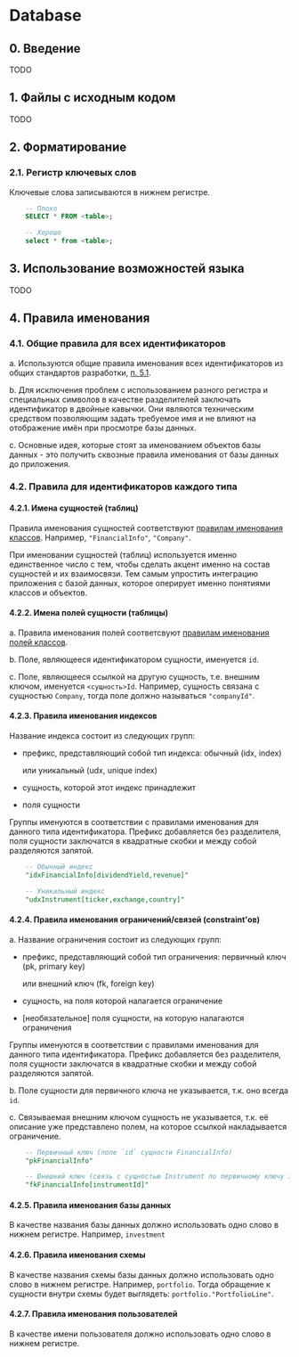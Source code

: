 # Database

## 0. Введение

TODO

## 1. Файлы с исходным кодом

TODO

## 2. Форматирование

### 2.1. Регистр ключевых слов

Ключевые слова записываются в нижнем регистре.

```sql
    -- Плохо
    SELECT * FROM <table>;

    -- Хорошо
    select * from <table>;
```

## 3. Использование возможностей языка

TODO

## 4. Правила именования

### 4.1. Общие правила для всех идентификаторов

a. Используются общие правила именования всех идентификаторов из общих стандартов разработки, [п. 5.1](common.md#51-------).

b. Для исключения проблем с использованием разного регистра и специальных символов в качестве разделителей заключать идентификатор в двойные кавычки. Они являются техническим средством позволяющим задать требуемое имя и не влияют на отображение имён при просмотре базы данных.

c. Основные идея, которые стоят за именованием объектов базы данных - это получить сквозные правила именования от базы данных до приложения.

### 4.2. Правила для идентификаторов каждого типа

#### 4.2.1. Имена сущностей \(таблиц\)

Правила именования сущностей соответствуют [правилам именования классов](ru/scripts.md#421----). Например, `"FinancialInfo"`, `"Company"`.

При именовании сущностей \(таблиц\) используется именно единственное число с тем, чтобы сделать акцент именно на состав сущностей и их взаимосвязи. Тем самым упростить интеграцию приложения с базой данных, которое оперирует именно понятиями классов и объектов.

#### 4.2.2. Имена полей сущности \(таблицы\)

a. Правила именования полей соответсвуют [правилам именования полей классов](ru/scripts.md#425--naming-convention---).

b. Поле, являющееся идентификатором сущности, именуется `id`.

c. Поле, являющееся ссылкой на другую сущность, т.е. внешним ключом, именуется `<сущность>Id`. Например, сущность связана с сущностью `Company`, тогда поле должно называться `"companyId"`.

#### 4.2.3. Правила именования индексов

Название индекса состоит из следующих групп:

* префикс, представляющий собой тип индекса: обычный \(idx, index\) 

  или уникальный \(udx, unique index\)

* сущность, которой этот индекс принадлежит
* поля сущности

Группы именуются в соответствии с правилами именования для данного типа идентификатора. Префикс добавляется без разделителя, поля сущности заключатся в квадратные скобки и между собой разделяются запятой.

```sql
    -- Обычный индекс
    "idxFinancialInfo[dividendYield,revenue]"

    -- Уникальный индекс
    "udxInstrument[ticker,exchange,country]"
```

#### 4.2.4. Правила именования ограничений/связей \(constraint'ов\)

a. Название ограничения состоит из следующих групп:

* префикс, представляющий собой тип ограничения: первичный ключ \(pk, primary key\)

  или внешний ключ \(fk, foreign key\)

* сущность, на поля которой налагается ограничение
* \[необязательное\] поля сущности, на которую налагаются ограничения

Группы именуются в соответствии с правилами именования для данного типа идентификатора. Префикс добавляется без разделителя, поля сущности заключатся в квадратные скобки и между собой разделяются запятой.

b. Поле сущности для первичного ключа не указывается, т.к. оно всегда `id`.

c. Связываемая внешним ключом сущность не указывается, т.к. её описание уже представлено полем, на которое ссылкой накладывается ограничение.

```sql
    -- Первичный ключ (поле `id` сущности FinancialInfo)
    "pkFinancialInfo"

    -- Внешний ключ (связь с сущностью Instrument по первичному ключу id)
    "fkFinancialInfo[instrumentId]"
```

#### 4.2.5. Правила именования базы данных

В качестве названия базы данных должно использовать одно слово в нижнем регистре. Например, `investment`

#### 4.2.6. Правила именования схемы

В качестве названия схемы базы данных должно использовать одно слово в нижнем регистре. Например, `portfolio`. Тогда обращение к сущности внутри схемы будет выглядеть: `portfolio."PortfolioLine"`.

#### 4.2.7. Правила именования пользователей

В качестве имени пользователя должно использовать одно слово в нижнем регистре.


